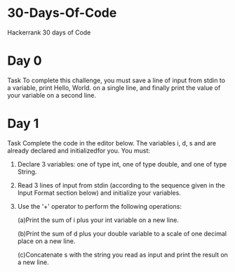 # 30-Days-Of-Code
Hackerrank 30 days of Code

# Day 0
Task
To complete this challenge, you must save a line of input from stdin to a variable, print Hello, World. on a single line, and finally print the value of your variable on a second line.

# Day 1
Task
Complete the code in the editor below. The variables i, d, s and are already declared and initializedfor you. You must:
1. Declare 3 variables: one of type int, one of type double, and one of type String.
2. Read 3 lines of input from stdin (according to the sequence given in the Input Format section below) and initialize your
variables.
3. Use the '+' operator to perform the following operations:
    
    (a)Print the sum of i plus your int variable on a new line.
    
    (b)Print the sum of d plus your double variable to a scale of one decimal place on a new line.
    
    (c)Concatenate s with the string you read as input and print the result on a new line. 
